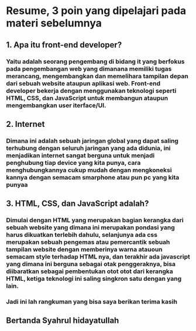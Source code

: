 # Resume, 3 poin yang dipelajari pada materi sebelumnya

## 1. Apa itu front-end developer?
### Yaitu adalah seorang pengembang di bidang it yang berfokus pada pengembangan web yang dimanana memiliki tugas merancang, mengembangkan dan memelihara tampilan depan dari sebuah website ataupun aplikasi web. Front-end developer bekerja dengan menggunakan teknologi seperti HTML, CSS, dan JavaScript untuk membangun ataupun mengembangkan user iterface/UI.

## 2. Internet
### Dimana ini adalah sebuah jaringan global yang dapat saling terhubung dengan seluruh jaringan yang ada didunia, ini menjadikan internet sangat berguna untuk menjadi penghubung tiap device yang kita punya, cara menghubungkannya cukup mudah dengan mengkoneksi kannya dengan semacam smarphone atau pun pc yang kita punyaa

## 3. HTML, CSS, dan JavaScript adalah?
### Dimulai dengan HTML yang merupakan bagian kerangka dari sebuah website yang dimana ini merupakan pondasi yang harus dikuatkan terlebih dahulu, selanjunya ada css merupakan sebuah pengemas atau pemercantik sebuah tampilan website dengan memberinya warna atauoun semacam style terhadap HTML nya, dan terakhir ada javascript yang dimana ini berguna sebagai otak penggeraknya, bisa diibaratkan sebagai pembentukan otot otot dari kerangka HTML, ketiga teknologi ini saling singkron satu dengan yang lain.

### Jadi ini lah rangkuman yang bisa saya berikan terima kasih 
## Bertanda Syahrul hidayatullah

